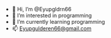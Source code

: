 - 👋 Hi, I’m @Eyupgldrn66
- 👀 I’m interested in programming
- 🌱 I’m currently learning programming
- 📫 Eyupgulderen66@gmail.com

<!---
Eyupgldrn66/Eyupgldrn66 is a ✨ special ✨ repository because its `README.md` (this file) appears on your GitHub profile.
You can click the Preview link to take a look at your changes.
--->
